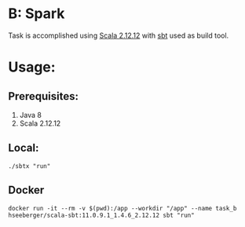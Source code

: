 # B: Spark

Task is accomplished using [Scala 2.12.12](https://www.scala-lang.org/api/2.12.12/)
with [sbt](https://www.scala-sbt.org/) used as build tool.

# Usage:

## Prerequisites:

1. Java 8
2. Scala 2.12.12

## Local:

```shell
./sbtx "run"
```

## Docker

```shell
docker run -it --rm -v $(pwd):/app --workdir "/app" --name task_b hseeberger/scala-sbt:11.0.9.1_1.4.6_2.12.12 sbt "run"
```